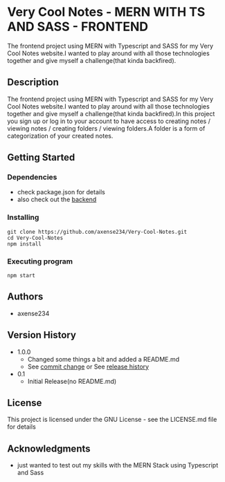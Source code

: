 # Very Cool Notes - MERN WITH TS AND SASS - FRONTEND

The frontend project using MERN with Typescript and SASS for my Very Cool Notes
website.I wanted to play around with all those technologies together and give myself a challenge(that kinda backfired).

## Description

The frontend project using MERN with Typescript and SASS for my Very Cool Notes
website.I wanted to play around with all those technologies together and give myself a challenge(that kinda backfired).In this project you sign up or log in
to your account to have access to creating notes / viewing notes / creating folders / viewing folders.A folder is a form of categorization of your created notes.

## Getting Started

### Dependencies

- check package.json for details
- also check out the [backend](https://github.com/axense234/Notes-NETPPR-API)

### Installing

```
git clone https://github.com/axense234/Very-Cool-Notes.git
cd Very-Cool-Notes
npm install
```

### Executing program

```
npm start
```

## Authors

- axense234

## Version History

- 1.0.0
  - Changed some things a bit and added a README.md
  - See [commit change](https://github.com/axense234/Very-Cool-Notes/commits/master) or See [release history](https://github.com/axense234/Very-Cool-Notes/releases)
- 0.1
  - Initial Release(no README.md)

## License

This project is licensed under the GNU License - see the LICENSE.md file for details

## Acknowledgments

- just wanted to test out my skills with the MERN Stack using Typescript and Sass

```

```
